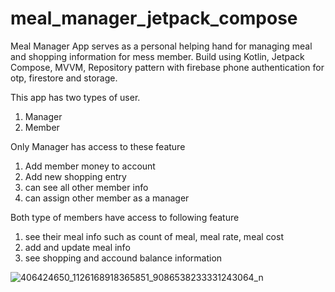 # meal_manager_jetpack_compose
Meal Manager App serves as a personal helping hand for managing meal and shopping information for mess member.
Build using Kotlin, Jetpack Compose, MVVM, Repository pattern with firebase phone authentication for otp, firestore and storage.

This app has two types of user.
1. Manager
2. Member

Only Manager has access to these feature
1. Add member money to account
2. Add new shopping entry
3. can see all other member info
4. can assign other member as a manager
   
Both type of members have access to following feature
1. see their meal info such as count of meal, meal rate, meal cost
2. add and update meal info
3. see shopping and accound balance information


![406424650_1126168918365851_9086538233331243064_n](https://github.com/kausar100/meal_manager_jetpack_compose/assets/55630610/990ea34e-6941-4c9d-aa2b-e365a9e90bb8)
